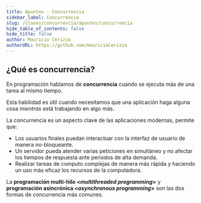 ```yaml
---
title: Apuntes - Concurrencia
sidebar_label: Concurrencia
slug: /clases/concurrencia/apuntes/concurrencia
hide_table_of_contents: false
hide_title: false
author: Mauricio Cerizza
authorURL: https://github.com/mauricioCerizza
---
```


## ¿Qué es concurrencia?
En programación hablamos de **concurrencia** cuando se ejecuta más de una tarea al mismo tiempo. 

Esta habilidad es útil cuando necesitamos que una aplicación haga alguna cosa *mientras* está trabajando en algo más.  

La concurrencia es un aspecto clave de las aplicaciones modernas, permite que:
+ Los usuarios finales puedan interactuar con la interfaz de usuario de manera no-bloqueante. 
+ Un servidor pueda atender varias peticiones en simultáneo y no afectar los tiempos de respuesta ante periodos de alta demanda. 
+ Realizar tareas de computo complejas de manera más rápida y haciendo un uso más eficaz los recursos de la computadora. 

La **programación multi-hilo <*multithreaded programming*>** y **programación asincrónica <*asynchronous programming*>** son las dos formas de concurrencia más comunes.